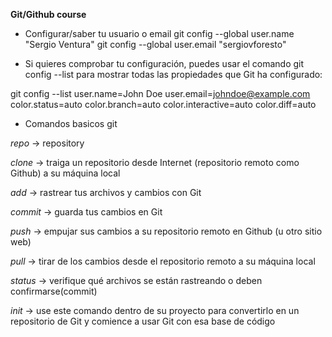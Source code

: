 **Git/Github course** 

- Configurar/saber tu usuario o email
git config --global user.name "Sergio Ventura"
git config --global user.email "sergiovforesto"

- Si quieres comprobar tu configuración, puedes usar el comando git config --list para mostrar todas las propiedades que Git ha configurado:

git config --list
user.name=John Doe
user.email=johndoe@example.com
color.status=auto
color.branch=auto
color.interactive=auto
color.diff=auto

- Comandos basicos git

*repo*  -> repository

*clone* -> traiga un repositorio desde Internet (repositorio remoto como Github) a su máquina local

*add* -> rastrear tus archivos y cambios con Git

*commit* -> guarda tus cambios en Git

*push* -> empujar sus cambios a su repositorio remoto en Github (u otro sitio web)

*pull* -> tirar de los cambios desde el repositorio remoto a su máquina local

*status* -> verifique qué archivos se están rastreando o deben confirmarse(commit)

*init* -> use este comando dentro de su proyecto para convertirlo en un repositorio de Git y comience a usar Git con esa base de código



